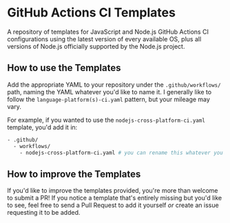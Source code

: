# GitHub Actions CI Templates

A repository of templates for JavaScript and Node.js GitHub Actions CI configurations using the latest version of every available OS, plus all versions of Node.js officially supported by the Node.js project.

## How to use the Templates

Add the appropriate YAML to your repository under the `.github/workflows/` path, naming the YAML whatever you'd like to name it. I generally like to follow the `language-platform(s)-ci.yaml` pattern, but your mileage may vary.

For example, if you wanted to use the `nodejs-cross-platform-ci.yaml` template, you'd add it in:

```bash
- .github/
  - workflows/
    - nodejs-cross-platform-ci.yaml # you can rename this whatever you'd like
```

## How to improve the Templates

If you'd like to improve the templates provided, you're more than welcome to submit a PR! If you notice a template that's entirely missing but you'd like to see, feel free to send a Pull Request to add it yourself _or_ create an issue requesting it to be added.

